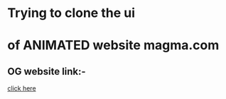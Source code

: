 # Trying to clone the ui 
# of ANIMATED website magma.com
## OG website link:-
[click here](https://thisismagma.com/)

